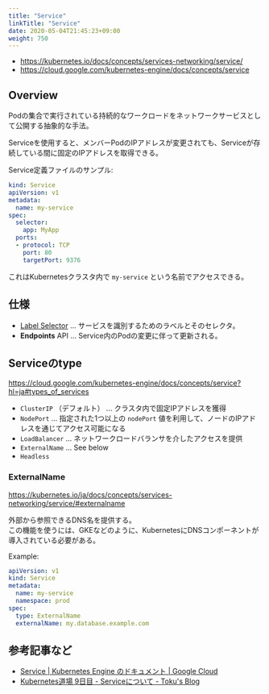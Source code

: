 ```yaml
---
title: "Service"
linkTitle: "Service"
date: 2020-05-04T21:45:23+09:00
weight: 750
---
```


- https://kubernetes.io/docs/concepts/services-networking/service/
- https://cloud.google.com/kubernetes-engine/docs/concepts/service

## Overview

Podの集合で実行されている持続的なワークロードをネットワークサービスとして公開する抽象的な手法。

Serviceを使用すると、メンバーPodのIPアドレスが変更されても、Serviceが存続している間に固定のIPアドレスを取得できる。

Service定義ファイルのサンプル:

```YAML
kind: Service
apiVersion: v1
metadata:
  name: my-service
spec:
  selector:
    app: MyApp
  ports:
  - protocol: TCP
    port: 80
    targetPort: 9376
```

これはKubernetesクラスタ内で `my-service` という名前でアクセスできる。

## 仕様

- [Label Selector](https://kubernetes.io/docs/concepts/overview/working-with-objects/labels/#label-selectors) ... サービスを識別するためのラベルとそのセレクタ。
- **Endpoints** API ... Service内のPodの変更に伴って更新される。

## Serviceのtype

https://cloud.google.com/kubernetes-engine/docs/concepts/service?hl=ja#types_of_services

- `ClusterIP` （デフォルト） ... クラスタ内で固定IPアドレスを獲得
- `NodePort` ... 指定された1つ以上の `nodePort` 値を利用して、ノードのIPアドレスを通じてアクセス可能になる
- `LoadBalancer` ... ネットワークロードバランサを介したアクセスを提供
- `ExternalName` ... See below
- `Headless`

### ExternalName

https://kubernetes.io/ja/docs/concepts/services-networking/service/#externalname

外部から参照できるDNS名を提供する。  
この機能を使うには、GKEなどのように、KubernetesにDNSコンポーネントが導入されている必要がある。  

Example:

```YAML
apiVersion: v1
kind: Service
metadata:
  name: my-service
  namespace: prod
spec:
  type: ExternalName
  externalName: my.database.example.com
```

## 参考記事など

- [Service | Kubernetes Engine のドキュメント | Google Cloud](https://cloud.google.com/kubernetes-engine/docs/concepts/service?hl=ja)
- [Kubernetes道場 9日目 - Serviceについて - Toku's Blog](https://cstoku.dev/posts/2018/k8sdojo-09/)
